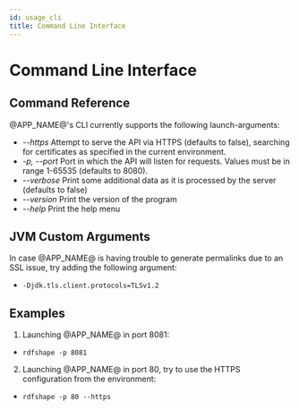 ```yaml
---
id: usage_cli
title: Command Line Interface
---
```


# Command Line Interface

## Command Reference

@APP_NAME@'s CLI currently supports the following launch-arguments:
- _--https_ Attempt to serve the API via HTTPS (defaults to false), searching for certificates as specified in the current environment.
- _-p, --port_  Port in which the API will listen for requests. Values must be in range 1-65535 (defaults to 8080).
- _--verbose_ Print some additional data as it is processed by the server (defaults to false)
- _--version_ Print the version of the program
- _--help_ Print the help menu

## JVM Custom Arguments
In case @APP_NAME@ is having trouble to generate permalinks due to an SSL issue, try adding the following argument:
- `-Djdk.tls.client.protocols=TLSv1.2`

## Examples
1. Launching @APP_NAME@ in port 8081:
- `rdfshape -p 8081`
2. Launching @APP_NAME@ in port 80, try to use the HTTPS configuration from the environment:
- `rdfshape -p 80 --https`
